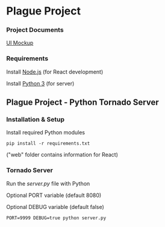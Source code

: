 # Plague Project

###  Project Documents
[UI Mockup](https://wireframe.cc/MuMHXu)

### Requirements
Install [Node.js](https://nodejs.org/en/) (for React development)

Install [Python 3](https://www.python.org/downloads/) (for server)

## Plague Project - Python Tornado Server

### Installation & Setup

Install required Python modules 

```pip install -r requirements.txt``` 

("web" folder contains information for React) 

### Tornado Server

Run the _server.py_ file with Python

Optional PORT variable (default 8080)

Optional DEBUG variable (default false)

```PORT=9999 DEBUG=true python server.py```
